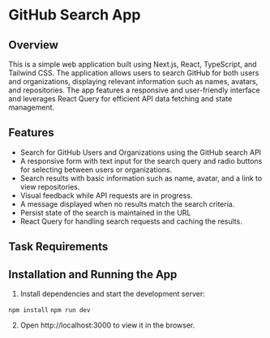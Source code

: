 # GitHub Search App

## Overview

This is a simple web application built using Next.js, React, TypeScript, and Tailwind CSS. The application allows users to search GitHub for both users and organizations, displaying relevant information such as names, avatars, and repositories. The app features a responsive and user-friendly interface and leverages React Query for efficient API data fetching and state management.

## Features

- Search for GitHub Users and Organizations using the GitHub search API 
- A responsive form with text input for the search query and radio buttons for selecting between users or organizations.
- Search results with basic information such as name, avatar, and a link to view repositories.
- Visual feedback while API requests are in progress.
- A message displayed when no results match the search criteria.
- Persist state of the search is maintained in the URL
- React Query for handling search requests and caching the results.

## Task Requirements

## Installation and Running the App

1. Install dependencies and start the development server:

`npm install`
`npm run dev`

2. Open http://localhost:3000 to view it in the browser.
